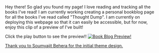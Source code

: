 Hey there! So glad you found my page! I love reading and tracking all the books I've read! I am currently working creating a personal bookblog page for all the books I've read called "Thought Dump". I am currently on deploying this webpage so that it can easily be accessible, but for now, enjoy this clip of a preview of I've built! 

Click the play button to see the preview!! 
[![Book Blog Preview!](https://i.etsystatic.com/10919371/r/il/155a7d/1563938723/il_1080xN.1563938723_1rmr.jpg)](https://drive.google.com/file/d/1ap8RzO2GSzEiN18WY11aIzMTkbzBo4vM/view?usp=sharing)


[Thank you to Soumyajit Behera for the initial theme design.](https://soumyajit.vercel.app/)
